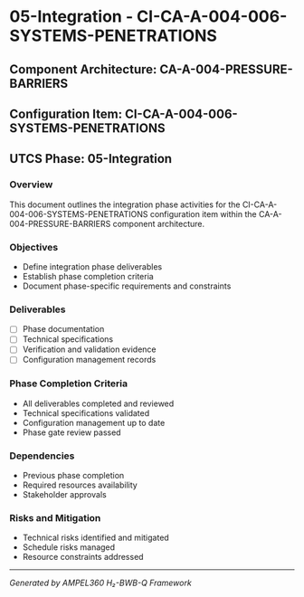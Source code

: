 # 05-Integration - CI-CA-A-004-006-SYSTEMS-PENETRATIONS

## Component Architecture: CA-A-004-PRESSURE-BARRIERS
## Configuration Item: CI-CA-A-004-006-SYSTEMS-PENETRATIONS
## UTCS Phase: 05-Integration

### Overview
This document outlines the integration phase activities for the CI-CA-A-004-006-SYSTEMS-PENETRATIONS configuration item within the CA-A-004-PRESSURE-BARRIERS component architecture.

### Objectives
- Define integration phase deliverables
- Establish phase completion criteria
- Document phase-specific requirements and constraints

### Deliverables
- [ ] Phase documentation
- [ ] Technical specifications
- [ ] Verification and validation evidence
- [ ] Configuration management records

### Phase Completion Criteria
- All deliverables completed and reviewed
- Technical specifications validated
- Configuration management up to date
- Phase gate review passed

### Dependencies
- Previous phase completion
- Required resources availability
- Stakeholder approvals

### Risks and Mitigation
- Technical risks identified and mitigated
- Schedule risks managed
- Resource constraints addressed

---
*Generated by AMPEL360 H₂-BWB-Q Framework*
